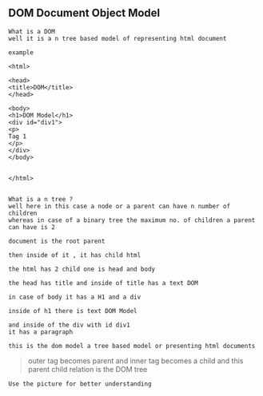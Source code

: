## DOM Document Object Model 

~~~
What is a DOM 
well it is a n tree based model of representing html document 

example 

<html>

<head>
<title>DOM</title>
</head>

<body>
<h1>DOM Model</h1>
<div id="div1">
<p>
Tag 1 
</p>
</div>
</body>


</html>


What is a n tree ? 
well here in this case a node or a parent can have n number of children 
whereas in case of a binary tree the maximum no. of children a parent can have is 2 

document is the root parent 

then inside of it , it has child html 

the html has 2 child one is head and body 

the head has title and inside of title has a text DOM 

in case of body it has a H1 and a div 

inside of h1 there is text DOM Model 

and inside of the div with id div1
it has a paragraph 

this is the dom model a tree based model or presenting html documents 
~~~

> outer tag becomes parent and inner tag becomes a child and this parent child relation is the DOM tree 

~~~
Use the picture for better understanding 
~~~